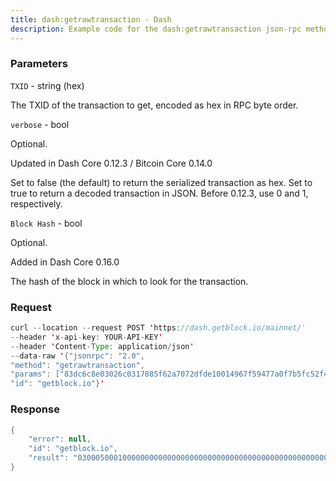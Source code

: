 ```yaml
---
title: dash:getrawtransaction - Dash
description: Example code for the dash:getrawtransaction json-rpc method. Сomplete guide on how to use dash:getrawtransaction json-rpc in GetBlock.io Web3 documentation.
---
```


### Parameters


`TXID` - string (hex)

The TXID of the transaction to get, encoded as hex in RPC byte order.

`verbose` - bool

Optional.

Updated in Dash Core 0.12.3 / Bitcoin Core 0.14.0

Set to false (the default) to return the serialized transaction as hex.
Set to true to return a decoded transaction in JSON. Before 0.12.3, use
0 and 1, respectively.

`Block Hash` - bool

Optional.

Added in Dash Core 0.16.0

The hash of the block in which to look for the transaction.

### Request

``` java
curl --location --request POST 'https://dash.getblock.io/mainnet/' 
--header 'x-api-key: YOUR-API-KEY' 
--header 'Content-Type: application/json' 
--data-raw '{"jsonrpc": "2.0",
"method": "getrawtransaction",
"params": ["83dc6c8e03026c0317885f62a7072dfde10014967f59477a0f7b5fc52f44a784", false, null],
"id": "getblock.io"}'
```

###  Response

``` java
{
    "error": null,
    "id": "getblock.io",
    "result": "03000500010000000000000000000000000000000000000000000000000000000000000000ffffffff2703716d170423ce39610800004440830900000fe4b883e5bda9e7a59ee4bb99e9b1bc04f09f909f40440fa802203d5807000000001976a9147c086eada12bdb10a265c16c08a7ae87366bd48188aca03c9f08000000001976a91406c7111117f7b797528485b64772d3ffcff919ec88ac209af41f460200716d1700efc371b5251f5bae393e5962fe092f8b2003732a56eda3e1a2babe8413d17ce7ce2396a41c1f833c0cd00a0d8e900dfc4962805706e70a35074dcd30fafbd4c6"
}
```

